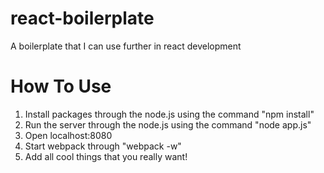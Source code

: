 # react-boilerplate
A boilerplate that I can use further in react development

# How To Use
1) Install packages through the node.js using the command "npm install"
2) Run the server through the node.js using the command "node app.js"
3) Open localhost:8080
4) Start webpack through "webpack -w"
5) Add all cool things that you really want!